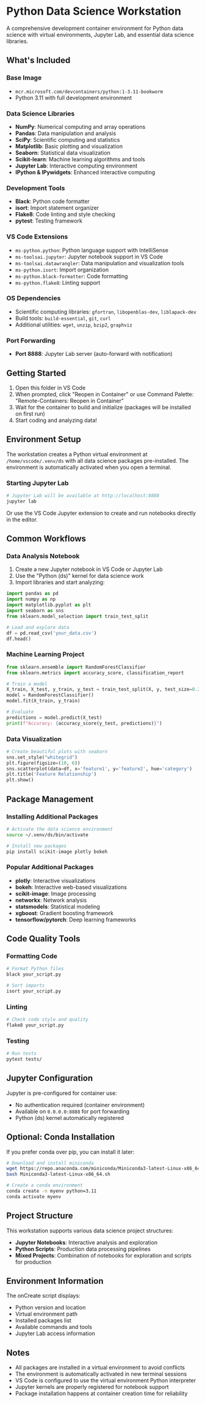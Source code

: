 # Python Data Science Workstation

A comprehensive development container environment for Python data science with virtual environments, Jupyter Lab, and essential data science libraries.

## What's Included

### Base Image
- `mcr.microsoft.com/devcontainers/python:1-3.11-bookworm`
- Python 3.11 with full development environment

### Data Science Libraries
- **NumPy**: Numerical computing and array operations
- **Pandas**: Data manipulation and analysis
- **SciPy**: Scientific computing and statistics
- **Matplotlib**: Basic plotting and visualization
- **Seaborn**: Statistical data visualization
- **Scikit-learn**: Machine learning algorithms and tools
- **Jupyter Lab**: Interactive computing environment
- **IPython & IPywidgets**: Enhanced interactive computing

### Development Tools
- **Black**: Python code formatter
- **isort**: Import statement organizer
- **Flake8**: Code linting and style checking
- **pytest**: Testing framework

### VS Code Extensions
- `ms-python.python`: Python language support with IntelliSense
- `ms-toolsai.jupyter`: Jupyter notebook support in VS Code
- `ms-toolsai.datawrangler`: Data manipulation and visualization tools
- `ms-python.isort`: Import organization
- `ms-python.black-formatter`: Code formatting
- `ms-python.flake8`: Linting support

### OS Dependencies
- Scientific computing libraries: `gfortran`, `libopenblas-dev`, `liblapack-dev`
- Build tools: `build-essential`, `git`, `curl`
- Additional utilities: `wget`, `unzip`, `bzip2`, `graphviz`

### Port Forwarding
- **Port 8888**: Jupyter Lab server (auto-forward with notification)

## Getting Started

1. Open this folder in VS Code
2. When prompted, click "Reopen in Container" or use Command Palette: "Remote-Containers: Reopen in Container"
3. Wait for the container to build and initialize (packages will be installed on first run)
4. Start coding and analyzing data!

## Environment Setup

The workstation creates a Python virtual environment at `/home/vscode/.venv/ds` with all data science packages pre-installed. The environment is automatically activated when you open a terminal.

### Starting Jupyter Lab

```bash
# Jupyter Lab will be available at http://localhost:8888
jupyter lab
```

Or use the VS Code Jupyter extension to create and run notebooks directly in the editor.

## Common Workflows

### Data Analysis Notebook
1. Create a new Jupyter notebook in VS Code or Jupyter Lab
2. Use the "Python (ds)" kernel for data science work
3. Import libraries and start analyzing:

```python
import pandas as pd
import numpy as np
import matplotlib.pyplot as plt
import seaborn as sns
from sklearn.model_selection import train_test_split

# Load and explore data
df = pd.read_csv('your_data.csv')
df.head()
```

### Machine Learning Project
```python
from sklearn.ensemble import RandomForestClassifier
from sklearn.metrics import accuracy_score, classification_report

# Train a model
X_train, X_test, y_train, y_test = train_test_split(X, y, test_size=0.2)
model = RandomForestClassifier()
model.fit(X_train, y_train)

# Evaluate
predictions = model.predict(X_test)
print(f"Accuracy: {accuracy_score(y_test, predictions)}")
```

### Data Visualization
```python
# Create beautiful plots with seaborn
sns.set_style("whitegrid")
plt.figure(figsize=(10, 6))
sns.scatterplot(data=df, x='feature1', y='feature2', hue='category')
plt.title('Feature Relationship')
plt.show()
```

## Package Management

### Installing Additional Packages
```bash
# Activate the data science environment
source ~/.venv/ds/bin/activate

# Install new packages
pip install scikit-image plotly bokeh
```

### Popular Additional Packages
- **plotly**: Interactive visualizations
- **bokeh**: Interactive web-based visualizations  
- **scikit-image**: Image processing
- **networkx**: Network analysis
- **statsmodels**: Statistical modeling
- **xgboost**: Gradient boosting framework
- **tensorflow/pytorch**: Deep learning frameworks

## Code Quality Tools

### Formatting Code
```bash
# Format Python files
black your_script.py

# Sort imports
isort your_script.py
```

### Linting
```bash
# Check code style and quality
flake8 your_script.py
```

### Testing
```bash
# Run tests
pytest tests/
```

## Jupyter Configuration

Jupyter is pre-configured for container use:
- No authentication required (container environment)
- Available on `0.0.0.0:8888` for port forwarding
- Python (ds) kernel automatically registered

## Optional: Conda Installation

If you prefer conda over pip, you can install it later:

```bash
# Download and install miniconda
wget https://repo.anaconda.com/miniconda/Miniconda3-latest-Linux-x86_64.sh
bash Miniconda3-latest-Linux-x86_64.sh

# Create a conda environment
conda create -n myenv python=3.11
conda activate myenv
```

## Project Structure

This workstation supports various data science project structures:
- **Jupyter Notebooks**: Interactive analysis and exploration
- **Python Scripts**: Production data processing pipelines
- **Mixed Projects**: Combination of notebooks for exploration and scripts for production

## Environment Information

The onCreate script displays:
- Python version and location
- Virtual environment path
- Installed packages list
- Available commands and tools
- Jupyter Lab access information

## Notes

- All packages are installed in a virtual environment to avoid conflicts
- The environment is automatically activated in new terminal sessions
- VS Code is configured to use the virtual environment Python interpreter
- Jupyter kernels are properly registered for notebook support
- Package installation happens at container creation time for reliability